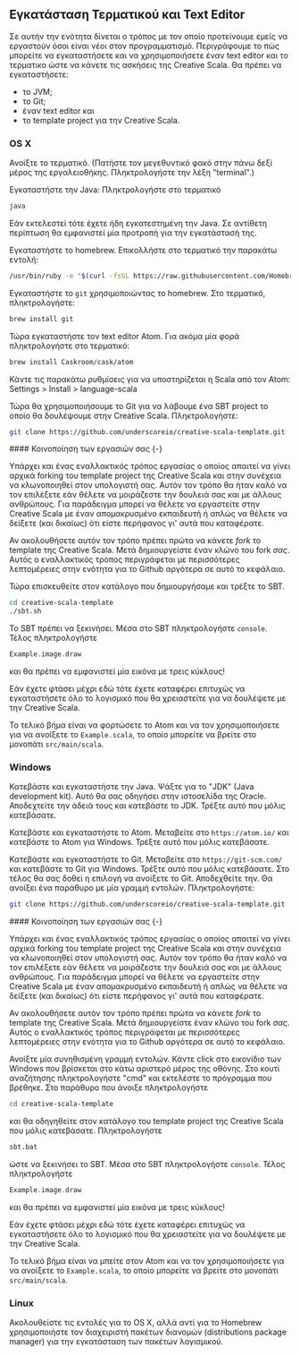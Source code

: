 ## Εγκατάσταση Τερματικού και Text Editor

Σε αυτήν την ενότητα δίνεται ο τρόπος με τον οποίο προτείνουμε εμείς να εργαστούν όσοι είναι νέοι στον προγραμματισμό. Περιγράφουμε το πώς μπορείτε να εγκαταστήσετε και να χρησιμοποιήσετε έναν text editor και το τερματικο ώστε να κάνετε τις ασκήσεις της Creative Scala.
Θα πρέπει να εγκαταστήσετε:

- το JVM;
- το Git;
- έναν text editor και
- το template project για την Creative Scala.


### OS X

Ανοίξτε το τερματικό. (Πατήστε τον μεγεθυντικό φακό στην πάνω δεξί μέρος της εργαλειοθήκης. Πληκτρολογήστε την λέξη "terminal".)

Εγκαταστήστε την Java:
Πληκτρολογήστε στο τερματικό

```bash
java
```

Εάν εκτελεστεί τότε έχετε ήδη εγκατεστημένη την Java.
Σε αντίθετη περίπτωση θα εμφανιστεί μία προτροπή για την εγκατάστασή της.

Εγκαταστήστε το homebrew.
Επικολλήστε στο τερματικό την παρακάτω εντολή:

```bash
/usr/bin/ruby -e "$(curl -fsSL https://raw.githubusercontent.com/Homebrew/install/master/install)"
```

Εγκαταστήστε το `git` χρησιμοποιώντας το homebrew.
Στο τερματικό, πληκτρολογήστε:

```bash
brew install git
```

Τώρα εγκαταστήστε τον text editor Atom.
Για ακόμα μία φορά πληκτρολογήστε στο τερματικό:

```bash
brew install Caskroom/cask/atom
```

Κάντε τις παρακάτω ρυθμίσεις για να υποστηρίζεται η Scala από τον Atom: Settings > Install > language-scala

Τώρα θα χρησιμοποιήσουμε το Git για να λάβουμε ένα SBT project το οποίο θα δουλέψουμε στην Creative Scala.
Πληκτρολογήστε:

```bash
git clone https://github.com/underscoreio/creative-scala-template.git
```

<div class="callout callout-info">
#### Κοινοποίηση των εργασιών σας {-}

Υπάρχει και ένας εναλλακτικός τρόπος εργασίας ο οποίος απαιτεί να γίνει αρχικά forking του template project της Creative Scala και στην συνέχεια να κλωνοποιηθεί στον υπολογιστή σας.
Αυτόν τον τρόπο θα ήταν καλό να τον επιλέξετε εάν θέλετε να μοιράζεστε την δουλειά σας και με άλλους ανθρώπους. Για παράδειγμα μπορεί να θέλετε να εργαστείτε στην Creative Scala με έναν απομακρυσμένο εκπαιδευτή ή απλώς να θέλετε να δείξετε (και δικαίως) ότι είστε περήφανος γι' αυτά που καταφέρατε.

Αν ακολουθήσετε αυτόν τον τρόπο πρέπει πρώτα να κάνετε *fork* το template της Creative Scala.
Μετά δημιουργείστε έναν κλώνο του fork *σας*.
Αυτός ο εναλλακτικός τρόπος περιγράφεται με περισσότερες λεπτομέρειες στην ενότητα για το  Github αργότερα σε αυτό το κεφάλαιο.
</div>


Τώρα επισκευθείτε στον κατάλογο που δημιουργήσαμε και τρέξτε το SBT.

```bash
cd creative-scala-template
./sbt.sh
```

Το SBT πρέπει να ξεκινήσει.
Μέσα στο SBT πληκτρολογήστε `console`.
Τέλος πληκτρολογήστε

```scala
Example.image.draw
```

και θα πρέπει να εμφανιστεί μία εικόνα με τρεις κύκλους!

Εάν έχετε φτάσει μέχρι εδώ τότε έχετε καταφέρει επιτυχώς να εγκαταστήσετε όλο το λογισμικό που θα χρειαστείτε για να δουλέψετε με την Creative Scala.

Το τελικό βήμα είναι να φορτώσετε το Atom και να τον χρησιμοποιήσετε για να ανοίξετε το  `Example.scala`, το οποίο μπορείτε να βρείτε στο μονοπάτι `src/main/scala`.


### Windows

Κατεβάστε και εγκαταστήστε την Java.
Ψάξτε για το "JDK" (Java development kit).
Αυτό θα σας οδηγήσει στην ιστοσελίδα της Oracle.
Αποδεχτείτε την άδειά τους και κατεβάστε το JDK.
Τρέξτε αυτό που μόλις κατεβάσατε.

Κατεβάστε και εγκαταστήστε το Atom.
Μεταβείτε στο `https://atom.io/` και κατεβάστε το Atom για Windows.
Τρέξτε αυτό που μόλις κατεβάσατε.

Κατεβάστε και εγκαταστήστε το Git.
Μεταβείτε στο `https://git-scm.com/` και κατεβάστε το Git για Windows.
Τρέξτε αυτό που μόλις κατεβάσατε.
Στο τέλος θα σας δοθεί η επιλογή να ανοίξετε το Git.
Αποδεχθείτε την.
Θα ανοίξει ένα παράθυρο με μία γραμμή εντολών.
Πληκτρολογήστε:


```bash
git clone https://github.com/underscoreio/creative-scala-template.git
```

<div class="callout callout-info">
#### Κοινοποίηση των εργασιών σας {-}

Υπάρχει και ένας εναλλακτικός τρόπος εργασίας ο οποίος απαιτεί να γίνει αρχικά forking του template project της Creative Scala και στην συνέχεια να κλωνοποιηθεί στον υπολογιστή σας.
Αυτόν τον τρόπο θα ήταν καλό να τον επιλέξετε εάν θέλετε να μοιράζεστε την δουλειά σας και με άλλους ανθρώπους. Για παράδειγμα μπορεί να θέλετε να εργαστείτε στην Creative Scala με έναν απομακρυσμένο εκπαιδευτή ή απλώς να θέλετε να δείξετε (και δικαίως) ότι είστε περήφανος γι' αυτά που καταφέρατε.

Αν ακολουθήσετε αυτόν τον τρόπο πρέπει πρώτα να κάνετε *fork* το template της Creative Scala.
Μετά δημιουργείστε έναν κλώνο του fork *σας*.
Αυτός ο εναλλακτικός τρόπος περιγράφεται με περισσότερες λεπτομέρειες στην ενότητα για το  Github αργότερα σε αυτό το κεφάλαιο.
</div>

Ανοίξτε μία συνηθισμένη γραμμή εντολών.
Κάντε click στο εικονίδιο των Windows που βρίσκεται στο κάτω αριστερό μέρος της οθόνης.
Στο κουτί αναζήτησης πληκτρολογήστε "cmd" και εκτελέστε το πρόγραμμα που βρέθηκε.
Στο παράθυρο που άνοιξε πληκτρολογήστε

```bash
cd creative-scala-template
```

και θα οδηγηθείτε στον κατάλογο του template project της Creative Scala που μόλις κατεβάσατε.
Πληκτρολογήστε

```bash
sbt.bat
```

ώστε να ξεκινήσει το SBT.
Μέσα στο SBT πληκτρολογήστε `console`.
Τέλος πληκτρολογήστε

```scala
Example.image.draw
```

και θα πρέπει να εμφανιστεί μία εικόνα με τρεις κύκλους!

Εάν έχετε φτάσει μέχρι εδώ τότε έχετε καταφέρει επιτυχώς να εγκαταστήσετε όλο το λογισμικό που θα χρειαστείτε για να δουλέψετε με την Creative Scala.

Το τελικό βήμα είναι να μπείτε στον Atom και να τον χρησιμοποιήσετε για να ανοίξετε το  `Example.scala`, το οποίο μπορείτε να βρείτε στο μονοπάτι `src/main/scala`.


### Linux

Ακολουθείστε τις εντολές για το OS X, αλλά αντί για το Homebrew χρησιμοποιήστε τον διαχειριστή πακέτων διανομών (distributions package manager) για την εγκατάσταση των πακέτων λογισμικού.
